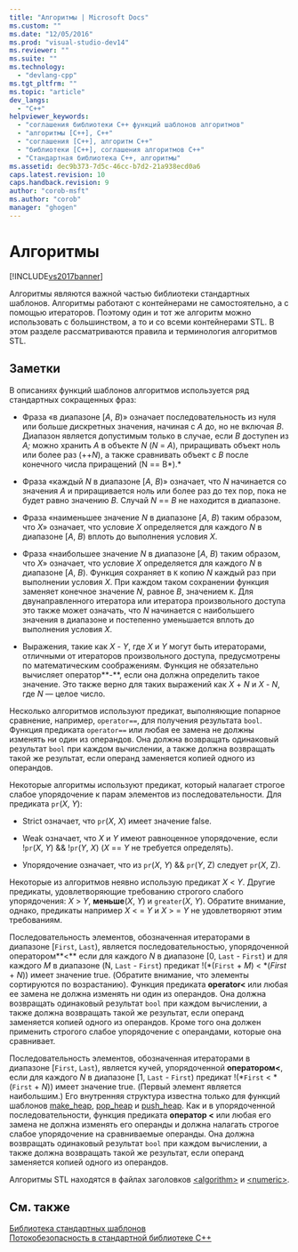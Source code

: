 ```yaml
---
title: "Алгоритмы | Microsoft Docs"
ms.custom: ""
ms.date: "12/05/2016"
ms.prod: "visual-studio-dev14"
ms.reviewer: ""
ms.suite: ""
ms.technology: 
  - "devlang-cpp"
ms.tgt_pltfrm: ""
ms.topic: "article"
dev_langs: 
  - "C++"
helpviewer_keywords: 
  - "соглашения библиотеки C++ функций шаблонов алгоритмов"
  - "алгоритмы [C++], C++"
  - "соглашения [C++], алгоритм C++"
  - "библиотеки [C++], соглашения алгоритмов C++"
  - "Стандартная библиотека C++, алгоритмы"
ms.assetid: dec9b373-7d5c-46cc-b7d2-21a938ecd0a6
caps.latest.revision: 10
caps.handback.revision: 9
author: "corob-msft"
ms.author: "corob"
manager: "ghogen"
---
```

# Алгоритмы
[!INCLUDE[vs2017banner](../assembler/inline/includes/vs2017banner.md)]

Алгоритмы являются важной частью библиотеки стандартных шаблонов.  Алгоритмы работают с контейнерами не самостоятельно, а с помощью итераторов.  Поэтому один и тот же алгоритм можно использовать с большинством, а то и со всеми контейнерами STL.  В этом разделе рассматриваются правила и терминология алгоритмов STL.  
  
## Заметки  
 В описаниях функций шаблонов алгоритмов используется ряд стандартных сокращенных фраз:  
  
-   Фраза «в диапазоне \[*A*, *B*\)» означает последовательность из нуля или больше дискретных значения, начиная с  *A* до, но не включая *B*.  Диапазон является допустимым только в случае, если *B* доступен из *A;* можно хранить *A* в объекте *N* \(*N* \= *A*\), приращивать объект ноль или более раз \(\+\+*N*\), а также сравнивать объект с *B* после конечного числа приращений \(N \=\= B*\).*  
  
-   Фраза «каждый *N* в диапазоне \[*A*, *B*\)» означает, что *N* начинается со значения *A* и приращивается ноль или более раз до тех пор, пока не будет равно значению *B*.  Случай *N* \=\= *B* не находится в диапазоне.  
  
-   Фраза «наименьшее значение *N* в диапазоне \[*A*, *B*\) таким образом, что *X*» означает, что условие *X* определяется для каждого *N* в диапазоне \[*A*, *B*\) вплоть до выполнения условия *X*.  
  
-   Фраза «наибольшее значение *N* в диапазоне \[*A*, *B*\) таким образом, что *X*» означает, что условие *X* определяется для каждого *N* в диапазоне \[*A*, *B*\).  Функция сохраняет в `K` копию *N* каждый раз при выполнении условия *X*.  При каждом таком сохранении функция заменяет конечное значение *N*, равное *B*, значением `K`.  Для двунаправленного итератора или итератора произвольного доступа это также  может означать, что *N* начинается с наибольшего значения в диапазоне и постепенно уменьшается вплоть до выполнения условия *X*.  
  
-   Выражения, такие как *X* \- *Y*, где *X* и *Y* могут быть итераторами, отличными от итераторов произвольного доступа, предусмотрены по математическим соображениям.  Функция не обязательно вычисляет оператор**\-**, если она должна определить такое значение.  Это также верно для таких выражений как *X* \+ *N* и *X* \- *N*, где *N* — целое число.  
  
 Несколько алгоритмов используют предикат, выполняющие попарное сравнение, например, `operator==`, для получения результата `bool`.  Функция предиката `operator==` или любая ее замена не должны изменять ни один из операндов.  Она должна возвращать одинаковый результат `bool` при каждом вычислении, а также должна возвращать такой же результат, если операнд заменяется копией одного из операндов.  
  
 Некоторые алгоритмы используют предикат, который налагает строгое слабое упорядочение к парам элементов из последовательности.  Для предиката `pr`\(*X*, *Y*\):  
  
-   Strict означает, что `pr`\(*X*, *X*\) имеет значение false.  
  
-   Weak означает, что *X* и *Y* имеют равноценное упорядочение, если \!`pr`\(*X*, *Y*\) && \!`pr`\(*Y*, *X*\) \(*X* \=\= *Y* не требуется определять\).  
  
-   Упорядочение означает, что из `pr`\(*X*, *Y*\) && `pr`\(*Y*, Z\) следует `pr`\(*X*, Z\).  
  
 Некоторые из алгоритмов неявно использую предикат *X* \< *Y*.  Другие предикаты, удовлетворяющие требованию строгого слабого упорядочения: *X* \> *Y*, **меньше**\(*X*, *Y*\) и `greater`\(*X*, *Y*\).  Обратите внимание, однако, предикаты например *X* \< \= *Y* и *X* \> \= *Y* не удовлетворяют этим требованиям.  
  
 Последовательность элементов, обозначенная итераторами в диапазоне \[`First`, `Last`\), является последовательностью, упорядоченной оператором**\<** если для каждого *N* в диапазоне \[0, `Last` \- `First`\) и для каждого *M* в диапазоне \(N, `Last` \- `First`\) предикат \!\(\*\(`First` \+ *M*\) \< \*\(*First* \+ *N*\)\) имеет значение true.  \(Обратите внимание, что элементы сортируются по возрастанию\). Функция предиката **operator\<** или любая ее замена не должна изменять ни один из операндов.  Она должна возвращать одинаковый результат `bool` при каждом вычислении, а также должна возвращать такой же результат, если операнд заменяется копией одного из операндов.  Кроме того она должен применить строгого слабое упорядочение с операндами, которые она сравнивает.  
  
 Последовательность элементов, обозначенная итераторами в диапазоне \[`First`, `Last`\), является кучей, упорядоченной **оператором\<**, если для каждого *N* в диапазоне \[1, `Last` \- `First`\) предикат \!\(\*`First` \< \*\(`First` \+ *N*\)\) имеет значение true.  \(Первый элемент является наибольшим.\) Его внутренняя структура известна только для функций шаблонов [make\_heap](../Topic/make_heap.md), [pop\_heap](../Topic/pop_heap.md) и [push\_heap](../Topic/push_heap.md).  Как и в упорядоченной последовательности, функция предиката **оператор \<** или любая его замена не должна изменять его операнды и должна налагать строгое слабое упорядочение на сравниваемые операнды.  Она должна возвращать одинаковый результат `bool` при каждом вычислении, а также должна возвращать такой же результат, если операнд заменяется копией одного из операндов.  
  
 Алгоритмы STL находятся в файлах заголовков  [\<algorithm\>](../standard-library/algorithm.md) и [\<numeric\>](../standard-library/numeric.md).  
  
## См. также  
 [Библиотека стандартных шаблонов](../misc/standard-template-library.md)   
 [Потокобезопасность в стандартной библиотеке C\+\+](../standard-library/thread-safety-in-the-cpp-standard-library.md)